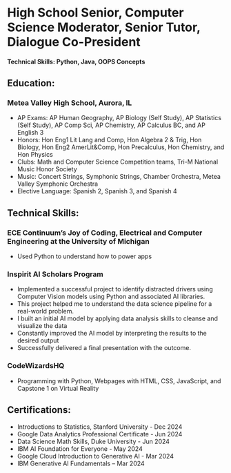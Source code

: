 # High School Senior, Computer Science Moderator, Senior Tutor, Dialogue Co-President

#### Technical Skills: Python, Java, OOPS Concepts

## Education: 
### Metea Valley High School, Aurora, IL
- AP Exams: AP Human Geography, AP Biology (Self Study), AP Statistics (Self Study), AP Comp Sci, AP Chemistry, AP Calculus BC, and AP English 3
-	Honors: Hon Eng1 Lit Lang and Comp, Hon Algebra 2 & Trig, Hon Biology, Hon Eng2 AmerLit&Comp, Hon Precalculus, Hon Chemistry, and Hon Physics
-	Clubs: Math and Computer Science Competition teams, Tri-M National Music Honor Society
- Music: Concert Strings, Symphonic Strings, Chamber Orchestra, Metea Valley Symphonic Orchestra 
-	Elective Language: Spanish 2, Spanish 3, and Spanish 4


## Technical Skills:
### ECE Continuum’s Joy of Coding, Electrical and Computer Engineering at the University of Michigan
  -	Used Python to understand how to power apps
    
### Inspirit AI Scholars Program
  -	Implemented a successful project to identify distracted drivers using Computer Vision models using Python and associated AI libraries. 
  - This project helped me to understand the data science pipeline for a real-world problem.
  - I built an initial AI model by applying data analysis skills to cleanse and visualize the data
  - Constantly improved the AI model by interpreting the results to the desired output
  - Successfully delivered a final presentation with the outcome.
    
### CodeWizardsHQ
  -	Programming with Python, Webpages with HTML, CSS, JavaScript, and Capstone 1 on Virtual Reality 


## Certifications:
-	Introductions to Statistics, Stanford University - Dec 2024 
-	Google Data Analytics Professional Certificate - Jun 2024
-	Data Science Math Skills, Duke University - Jun 2024
-	IBM AI Foundation for Everyone - May 2024
-	Google Cloud Introduction to Generative AI - Mar 2024
-	IBM Generative AI Fundamentals – Mar 2024


